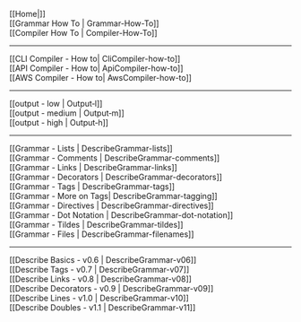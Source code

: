 [[Home|]]  
[[Grammar How To | Grammar-How-To]]  
[[Compiler How To | Compiler-How-To]]  
***   
[[CLI Compiler - How to| CliCompiler-how-to]]  
[[API Compiler - How to| ApiCompiler-how-to]]  
[[AWS Compiler - How to| AwsCompiler-how-to]]  
***
[[output - low | Output‐l]]  
[[output - medium | Output‐m]]  
[[output - high | Output‐h]]  
***
[[Grammar - Lists | DescribeGrammar-lists]]  
[[Grammar - Comments | DescribeGrammar-comments]]  
[[Grammar - Links | DescribeGrammar-links]]  
[[Grammar - Decorators | DescribeGrammar-decorators]]  
[[Grammar - Tags | DescribeGrammar-tags]]  
[[Grammar - More on Tags| DescribeGrammar-tagging]]  
[[Grammar - Directives | DescribeGrammar-directives]]  
[[Grammar - Dot Notation | DescribeGrammar-dot-notation]]  
[[Grammar - Tildes | DescribeGrammar-tildes]]  
[[Grammar - Files | DescribeGrammar-filenames]]  
***
<!-- [[Grammar - Files | DescribeGrammar-slash-notation]]  -->
<!-- [[Grammar - Files | DescribeGrammar-delimiter-mode]]  -->
<!-- *** -->
[[Describe Basics - v0.6 | DescribeGrammar-v06]]  
[[Describe Tags - v0.7 | DescribeGrammar-v07]]  
[[Describe Links - v0.8 | DescribeGrammar-v08]]  
[[Describe Decorators - v0.9 | DescribeGrammar-v09]]  
[[Describe Lines - v1.0 | DescribeGrammar-v10]]  
[[Describe Doubles - v1.1 | DescribeGrammar-v11]]  
<br>
